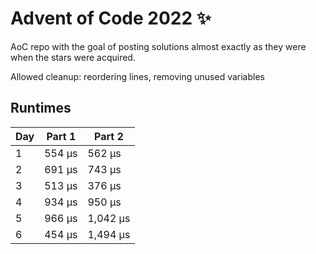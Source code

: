 # Advent of Code 2022 ✨

AoC repo with the goal of posting solutions almost exactly as they were when the stars were acquired.

Allowed cleanup: reordering lines, removing unused variables

## Runtimes
|   Day | Part 1   | Part 2   |
|-------|----------|----------|
|     1 | 554 µs   | 562 µs   |
|     2 | 691 µs   | 743 µs   |
|     3 | 513 µs   | 376 µs   |
|     4 | 934 µs   | 950 µs   |
|     5 | 966 µs   | 1,042 µs |
|     6 | 454 µs   | 1,494 µs |